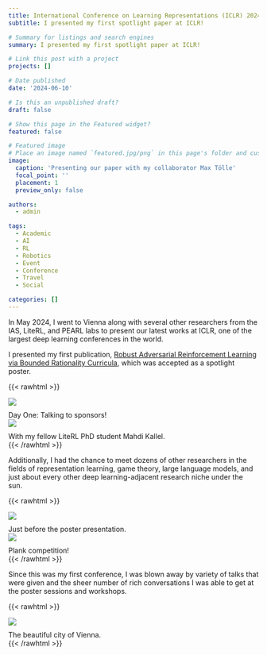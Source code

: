```yaml
---
title: International Conference on Learning Representations (ICLR) 2024 📜
subtitle: I presented my first spotlight paper at ICLR!

# Summary for listings and search engines
summary: I presented my first spotlight paper at ICLR!

# Link this post with a project
projects: []

# Date published
date: '2024-06-10'

# Is this an unpublished draft?
draft: false

# Show this page in the Featured widget?
featured: false

# Featured image
# Place an image named `featured.jpg/png` in this page's folder and customize its options here.
image:
  caption: 'Presenting our paper with my collaborator Max Tölle'
  focal_point: ''
  placement: 1
  preview_only: false

authors:
  - admin

tags:
  - Academic
  - AI
  - RL
  - Robotics
  - Event
  - Conference
  - Travel
  - Social

categories: []
---
```


In May 2024, I went to Vienna along with several other researchers from the IAS, LiteRL, and PEARL labs to present our latest works at ICLR, one of the largest deep learning conferences in the world.

I presented my first publication, [Robust Adversarial Reinforcement Learning via Bounded Rationality Curricula](https://arxiv.org/abs/2311.01642), which was accepted as a spotlight poster.

<!-- {{< figure src="wolfram.jpg" caption="Wolfram Burgard's presentation." width="50%">}} -->

{{< rawhtml >}}
  <div class="clearfix">
    <div class="img-container-2">
    <img src="1.jpg" style="margin-bottom: 10px">
    <figcaption>Day One: Talking to sponsors!</figcaption>
    </div>
    <div class="img-container-2">
    <img src="2.jpg" style="margin-bottom: 10px">
    <figcaption>
    With my fellow LiteRL PhD student Mahdi Kallel.</figcaption>
    </div>
</div>
{{< /rawhtml >}}

Additionally, I had the chance to meet dozens of other researchers in the fields of representation learning, game theory, large language models, and just about every other deep learning-adjacent research niche under the sun.

{{< rawhtml >}}
  <div class="clearfix">
    <div class="img-container-2">
    <img src="flex.jpeg" style="margin-bottom: 10px">
    <figcaption>Just before the poster presentation.</figcaption>
    </div>
    <div class="img-container-2">
    <img src="plank.jpg" style="margin-bottom: 10px">
    <figcaption>
    Plank competition!</figcaption>
    </div>
</div>
{{< /rawhtml >}}


Since this was my first conference, I was blown away by variety of talks that were given and the sheer number of rich conversations I was able to get at the poster sessions and workshops.

{{< rawhtml >}}
    <div class="img-container">
    <img src="vienna.jpg" style="margin-bottom: 10px">
    <figcaption>The beautiful city of Vienna.</figcaption>
    </div>
{{< /rawhtml >}}


